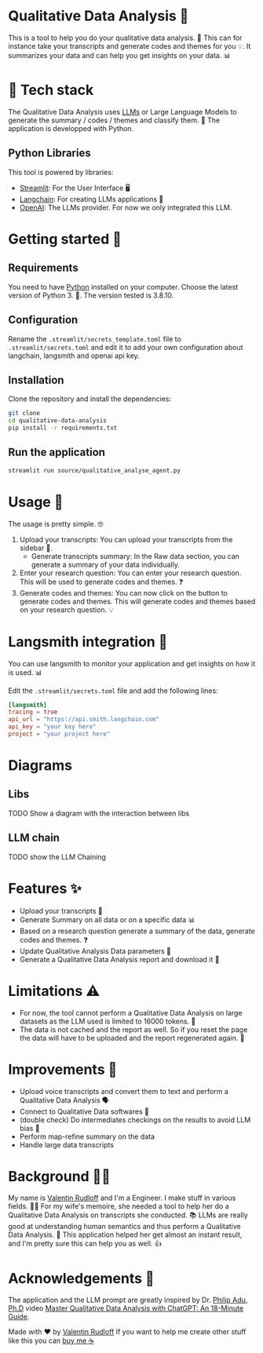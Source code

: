 # Qualitative Data Analysis 📝
This is a tool to help you do your qualitative data analysis. 🧐
This can for instance take your transcripts and generate codes and themes for you 💡. It summarizes your data and can help you get insights on your data. 📊

# 🔬 Tech stack
The Qualitative Data Analysis uses [LLMs](https://en.wikipedia.org/wiki/Large_language_model) or Large Language Models to generate the summary / codes / themes and classify them. 🤖
The application is developped with Python.

## Python Libraries
This tool is powered by libraries:
- [Streamlit](https://streamlit.io): For the User Interface 🖥️
- [Langchain](https://langchain.com): For creating LLMs applications 🔗
- [OpenAI](https://openai.com): The LLMs provider. For now we only integrated this LLM.

# Getting started 🏁

## Requirements

You need to have [Python](https://www.python.org/downloads/) installed on your computer.
Choose the latest version of Python 3. 🐍. The version tested is 3.8.10.

## Configuration

Rename the `.streamlit/secrets_template.toml` file to `.streamlit/secrets.toml` and edit it to add your own configuration about langchain, langsmith and openai api key.

## Installation

Clone the repository and install the dependencies:

```bash
git clone
cd qualitative-data-analysis
pip install -r requirements.txt
```

## Run the application

```bash
streamlit run source/qualitative_analyse_agent.py
```

# Usage 📖

The usage is pretty simple. 🤓

1. Upload your transcripts: You can upload your transcripts from the sidebar 📂.
    - Generate transcripts summary: In the Raw data section, you can generate a summary of your data individually.
2. Enter your research question: You can enter your research question. This will be used to generate codes and themes. ❓
3. Generate codes and themes: You can now click on the button to generate codes and themes. This will generate codes and themes based on your research question. 💡

# Langsmith integration 🔗

You can use langsmith to monitor your application and get insights on how it is used. 📊

Edit the `.streamlit/secrets.toml` file and add the following lines:

```toml
[langsmith]
tracing = true
api_url = "https://api.smith.langchain.com"
api_key = "your key here"
project = "your project here"
```

# Diagrams
## Libs
TODO Show a diagram with the interaction between libs

## LLM chain
TODO show the LLM Chaining

# Features ✨
- Upload your transcripts 📂
- Generate Summary on all data or on a specific data 📊
- Based on a research question generate a summary of the data, generate codes and themes. ❓
- Update Qualitative Analysis Data parameters 🔄
- Generate a Qualitative Data Analysis report and download it 📄

# Limitations ⚠️
- For now, the tool cannot perform a Qualitative Data Analysis on large datasets as the LLM used is limited to 16000 tokens. 🚫
- The data is not cached and the report as well. So if you reset the page the data will have to be uploaded and the report regenerated again. 🔄

# Improvements 🚀
- Upload voice transcripts and convert them to text and perform a Qualitative Data Analysis 🗣️
- Connect to Qualitative Data softwares 🤝
- (double check) Do intermediates checkings on the results to avoid LLM bias 🤔
- Perform map-refine summary on the data
- Handle large data transcripts

# Background 🧑‍🎓
My name is [Valentin Rudloff](https://www.linkedin.com/in/rudloffvalentin/) and I'm a Engineer. I make stuff in various fields. 👨‍🔧
For my wife's memoire, she needed a tool to help her do a Qualitative Data Analysis on transcripts she conducted. 📚
LLMs are really good at understanding human semantics and thus perform a Qualitative Data Analysis. 🧠
This application helped her get almost an instant result, and I'm pretty sure this can help you as well. 👍

# Acknowledgements 🙏
The application and the LLM prompt are greatly inspired by Dr. [Philip Adu, Ph.D](https://www.drphilipadu.com) video [Master Qualitative Data Analysis with ChatGPT: An 18-Minute Guide](https://www.youtube.com/watch?v=L1WelrcgLGM).

Made with ❤️ by [Valentin Rudloff](https://www.linkedin.com/in/rudloffvalentin/)
If you want to help me create other stuff like this you can [buy me ☕](https://www.buymeacoffee.com/valentinrudloff)